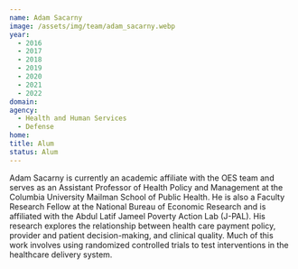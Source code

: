 ```yaml
---
name: Adam Sacarny
image: /assets/img/team/adam_sacarny.webp
year: 
  - 2016
  - 2017
  - 2018
  - 2019
  - 2020
  - 2021
  - 2022
domain:
agency:
  - Health and Human Services
  - Defense
home: 
title: Alum
status: Alum
---
```


Adam Sacarny is currently an academic affiliate with the OES team and serves as an Assistant Professor of Health Policy and Management at the Columbia University Mailman School of Public Health. He is also a Faculty Research Fellow at the National Bureau of Economic Research and is affiliated with the Abdul Latif Jameel Poverty Action Lab (J-PAL). His research explores the relationship between health care payment policy, provider and patient decision-making, and clinical quality. Much of this work involves using randomized controlled trials to test interventions in the healthcare delivery system.
